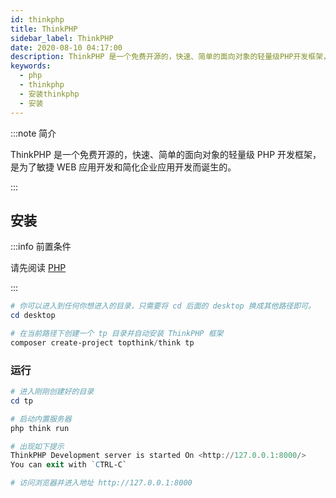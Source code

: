 ```yaml
---
id: thinkphp
title: ThinkPHP
sidebar_label: ThinkPHP
date: 2020-08-10 04:17:00
description: ThinkPHP 是一个免费开源的，快速、简单的面向对象的轻量级PHP开发框架，是为了敏捷WEB应用开发和简化企业应用开发而诞生的。
keywords:
  - php
  - thinkphp
  - 安装thinkphp
  - 安装
---
```


:::note 简介 

ThinkPHP 是一个免费开源的，快速、简单的面向对象的轻量级 PHP 开发框架，是为了敏捷 WEB 应用开发和简化企业应用开发而诞生的。 

:::

## 安装

:::info 前置条件

请先阅读 [PHP](introduction) 

:::

```powershell title="PowerShell"
# 你可以进入到任何你想进入的目录，只需要将 cd 后面的 desktop 换成其他路径即可。
cd desktop

# 在当前路径下创建一个 tp 目录并自动安装 ThinkPHP 框架
composer create-project topthink/think tp
```

### 运行

```powershell title="PowerShell"
# 进入刚刚创建好的目录
cd tp

# 启动内置服务器
php think run

# 出现如下提示
ThinkPHP Development server is started On <http://127.0.0.1:8000/>
You can exit with `CTRL-C`

# 访问浏览器并进入地址 http://127.0.0.1:8000
```
